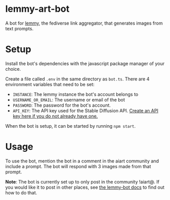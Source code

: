 # lemmy-art-bot

A bot for [lemmy](https://github.com/LemmyNet/lemmy), the fediverse link aggregator, that generates images from text prompts.

# Setup

Install the bot's dependencies with the javascript package manager of your choice.

Create a file called `.env` in the same directory as `bot.ts`. There are 4 environment variables that need to be set:

- `INSTANCE`: The lemmy instance the bot's account belongs to
- `USERNAME_OR_EMAIL`: The username or email of the bot
- `PASSWORD`: The password for the bot's account.
- `API_KEY`: The API key used for the Stable Diffusion API. [Create an API key here if you do not already have one.](https://replicate.com/)

When the bot is setup, it can be started by running `npm start`.

# Usage

To use the bot, mention the bot in a comment in the aiart community and include a prompt. The bot will respond with 3 images made from that prompt.

**Note**: The bot is currently set up to only post in the community !aiart@<your instance>. If you would like it to post in other places, see [the lemmy-bot docs](https://www.npmjs.com/package/lemmy-bot#federation) to find out how to do that.
